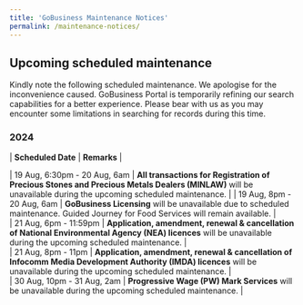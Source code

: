 ```yaml
---
title: 'GoBusiness Maintenance Notices'
permalink: /maintenance-notices/
---
```


## Upcoming scheduled maintenance

Kindly note the following scheduled maintenance. We apologise for the inconvenience caused. 
GoBusiness Portal is temporarily refining our search capabilities for a better experience. Please bear with us as you may encounter some limitations in searching for records during this time.

### 2024 

| **Scheduled Date** | **Remarks** |  

    

| 19 Aug, 6:30pm - 20 Aug, 6am | **All transactions for Registration of Precious Stones and Precious Metals Dealers (MINLAW)** will be unavailable during the upcoming scheduled maintenance. | 
| 19 Aug, 8pm - 20 Aug, 6am | **GoBusiness Licensing** will be unavailable due to scheduled maintenance. Guided Journey for Food Services will remain available. |  
| 21 Aug, 6pm - 11:59pm | **Application, amendment, renewal & cancellation of National Environmental Agency (NEA) licences** will be unavailable during the upcoming scheduled maintenance. |       
| 21 Aug, 8pm - 11pm | **Application, amendment, renewal & cancellation of Infocomm Media Development Authority (IMDA) licences** will be unavailable during the upcoming scheduled maintenance. |      
| 30 Aug, 10pm - 31 Aug, 2am | **Progressive Wage (PW) Mark Services** will be unavailable during the upcoming scheduled maintenance. | 




<script src="/jquery/jquery.min.js"></script> <script src="/jquery/resize-tables.js"></script>
